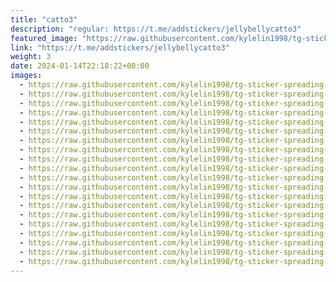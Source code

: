 ```yaml
---
title: "catto3"
description: "regular: https://t.me/addstickers/jellybellycatto3"
featured_image: "https://raw.githubusercontent.com/kylelin1998/tg-sticker-spreading-worldwide-images/main/img/c5b42256-8f5c-457e-b58a-52f2dfa52b83.jpg"
link: "https://t.me/addstickers/jellybellycatto3"
weight: 3
date: 2024-01-14T22:18:22+08:00
images:
  - https://raw.githubusercontent.com/kylelin1998/tg-sticker-spreading-worldwide-images/main/img/c5b42256-8f5c-457e-b58a-52f2dfa52b83.jpg
  - https://raw.githubusercontent.com/kylelin1998/tg-sticker-spreading-worldwide-images/main/img/6da06e63-c310-4037-834f-26b9b9ae2bbd.jpg
  - https://raw.githubusercontent.com/kylelin1998/tg-sticker-spreading-worldwide-images/main/img/1563eec3-6b69-40dd-82c4-5e8e308ef760.jpg
  - https://raw.githubusercontent.com/kylelin1998/tg-sticker-spreading-worldwide-images/main/img/078a7d1f-bb64-486b-90cf-a828297099da.jpg
  - https://raw.githubusercontent.com/kylelin1998/tg-sticker-spreading-worldwide-images/main/img/6d297a58-73f7-4a29-96a9-2d038581edf1.jpg
  - https://raw.githubusercontent.com/kylelin1998/tg-sticker-spreading-worldwide-images/main/img/e6e5b554-4e34-49f6-b972-22bedd032d48.jpg
  - https://raw.githubusercontent.com/kylelin1998/tg-sticker-spreading-worldwide-images/main/img/12873cc4-0344-4f3e-ba30-6a9a5fe5138a.jpg
  - https://raw.githubusercontent.com/kylelin1998/tg-sticker-spreading-worldwide-images/main/img/c763ea5f-5e5b-4d06-ab93-944a657f749c.jpg
  - https://raw.githubusercontent.com/kylelin1998/tg-sticker-spreading-worldwide-images/main/img/a32f712d-e3e8-409f-b4b8-c0e523e258ec.jpg
  - https://raw.githubusercontent.com/kylelin1998/tg-sticker-spreading-worldwide-images/main/img/532d14a5-a554-414a-8870-527351ff7a0d.jpg
  - https://raw.githubusercontent.com/kylelin1998/tg-sticker-spreading-worldwide-images/main/img/82639f22-eea1-468d-94a9-0d31657716d8.jpg
  - https://raw.githubusercontent.com/kylelin1998/tg-sticker-spreading-worldwide-images/main/img/588391ca-d8ca-4f72-8eb5-6a50ff1299a8.jpg
  - https://raw.githubusercontent.com/kylelin1998/tg-sticker-spreading-worldwide-images/main/img/9d37cf28-cc75-48b6-9cae-41abcff17fe8.jpg
  - https://raw.githubusercontent.com/kylelin1998/tg-sticker-spreading-worldwide-images/main/img/9e61095d-2115-4294-8b26-4e3611fd8740.jpg
  - https://raw.githubusercontent.com/kylelin1998/tg-sticker-spreading-worldwide-images/main/img/ade9b6a8-0d0f-4b6b-90c6-cc577d4e5148.jpg
  - https://raw.githubusercontent.com/kylelin1998/tg-sticker-spreading-worldwide-images/main/img/085294d5-3beb-4850-9d74-505d97f572e0.jpg
  - https://raw.githubusercontent.com/kylelin1998/tg-sticker-spreading-worldwide-images/main/img/92c61a1b-7bed-4ed3-aa69-fb8b20e7a444.jpg
  - https://raw.githubusercontent.com/kylelin1998/tg-sticker-spreading-worldwide-images/main/img/ea425f14-7f00-4a26-9936-fba4cdc0e80d.jpg
  - https://raw.githubusercontent.com/kylelin1998/tg-sticker-spreading-worldwide-images/main/img/33b9179c-220b-485f-af44-37ad7cb066ee.jpg
  - https://raw.githubusercontent.com/kylelin1998/tg-sticker-spreading-worldwide-images/main/img/63225b55-f183-4dca-bf0e-8be877cc3a7a.jpg
---
```

